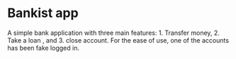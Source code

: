 # Bankist app

A simple bank application with three main features: 1. Transfer money, 2. Take a loan , and 3. close account. For the ease of use, one of the accounts has been fake logged in.